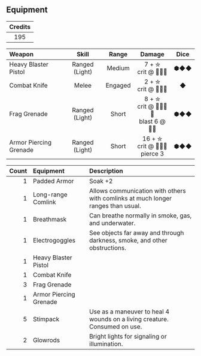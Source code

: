 ## Equipment

| Credits |
|:-------:|
|   195   |

|         Weapon         |     Skill      |  Range  |                     Damage                      | Dice |
|:---------------------- |:--------------:|:-------:|:-----------------------------------------------:|:----:|
| Heavy Blaster Pistol   | Ranged (Light) | Medium  | 7 + ✮  <br> crit @ 🦇🦇🦇                       | ⬢◆◆
| Combat Knife           | Melee          | Engaged | 2 + ✮  <br> crit @ 🦇🦇🦇                       | ◆
| Frag Grenade           | Ranged (Light) | Short   | 8 + ✮  <br> crit @ 🦇🦇🦇🦇 <br> blast 6 @ 🦇🦇 | ⬢◆◆
| Armor Piercing Grenade | Ranged (Light) | Short   | 16 + ✮ <br> crit @ 🦇🦇🦇   <br> pierce 3       | ⬢◆◆

| Count |        Equipment       | Description |
| -----:|:---------------------- |:----------- |
|   1   | Padded Armor           | Soak +2
|   1   | Long-range Comlink     | Allows communication with others with comlinks at much longer ranges than usual.
|   1   | Breathmask             | Can breathe normally in smoke, gas, and underwater.
|   1   | Electrogoggles         | See objects far away and through darkness, smoke, and other obstructions.
|   1   | Heavy Blaster Pistol
|   1   | Combat Knife
|   3   | Frag Grenade
|   1   | Armor Piercing Grenade
|   5   | Stimpack               | Use as a maneuver to heal 4 wounds on a living creature. Consumed on use.
|   2   | Glowrods               | Bright lights for signaling or illumination.
